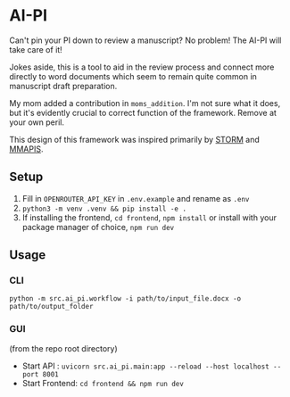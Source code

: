 # AI-PI
Can't pin your PI down to review a manuscript?
No problem! The AI-PI will take care of it!

Jokes aside, this is a tool to aid in the review process and connect more directly to word documents which seem to remain quite common in manuscript draft preparation.

My mom added a contribution in `moms_addition`. I'm not sure what it does, but it's evidently crucial to correct function of the framework. Remove at your own peril.

This design of this framework was inspired primarily by [STORM](https://github.com/stanford-oval/storm/tree/main/knowledge_storm) and [MMAPIS](https://github.com/fjiangAI/MMAPIS/tree/main?tab=readme-ov-file#how-to-run).

## Setup
1. Fill in `OPENROUTER_API_KEY` in `.env.example` and rename as `.env`
2. `python3 -m venv .venv && pip install -e .`
3. If installing the frontend, `cd frontend`, `npm install` or install with your package manager of choice, `npm run dev`

## Usage
### CLI
`python -m src.ai_pi.workflow -i path/to/input_file.docx -o path/to/output_folder`

### GUI
(from the repo root directory) 
- Start API : `uvicorn src.ai_pi.main:app --reload --host localhost --port 8001`
- Start Frontend: `cd frontend && npm run dev`








